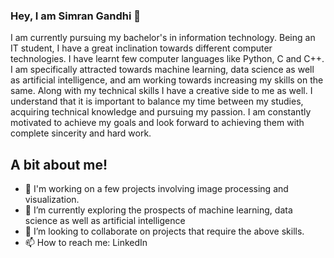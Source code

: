 ### Hey, I am Simran Gandhi 👋

I am currently pursuing my bachelor's in information technology. Being an IT student, I have a great inclination towards different computer technologies. I have learnt few computer languages like Python, C and C++.  I am specifically attracted towards machine learning, data science as well as artificial intelligence, and am working towards increasing my skills on the same. Along with my technical skills I have a creative side to me as well. I understand that it is important to balance my time between my studies, acquiring technical knowledge and pursuing my passion. I am constantly motivated to achieve my goals and look forward to achieving them with complete sincerity and hard work.

## A bit about me!

- 🔭 I'm working on a few projects involving image processing and visualization.
- 🌱 I’m currently exploring the prospects of machine learning, data science as well as artificial intelligence
- 👯 I’m looking to collaborate on projects that require the above skills.
- 📫 How to reach me: LinkedIn

